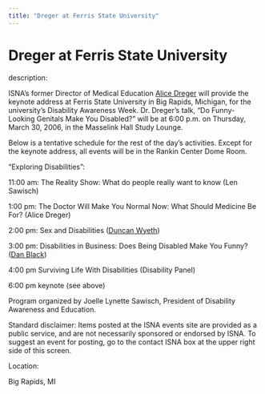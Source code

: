 ```yaml
---
title: "Dreger at Ferris State University"
---
```


# Dreger at Ferris State University

  
description:  
  


ISNA&#8217;s former Director of Medical Education [Alice Dreger][1] will provide the keynote address at Ferris State University in Big Rapids, Michigan, for the university&#8217;s Disability Awareness Week. Dr. Dreger&#8217;s talk, &#8220;Do Funny-Looking Genitals Make You Disabled?&#8221; will be at 6:00 p.m. on Thursday, March 30, 2006, in the Masselink Hall Study Lounge.

  
  


Below is a tentative schedule for the rest of the day&#8217;s activities. Except for the keynote address, all events will be in the Rankin Center Dome Room.

  
  


&#8220;Exploring Disabilities&#8221;:

  
  


11:00 am: The Reality Show: What do people really want to know (Len Sawisch)  
  
1:00 pm: The Doctor Will Make You Normal Now: What Should Medicine Be For? (Alice Dreger)  
  
2:00 pm: Sex and Disabilities ([Duncan Wyeth][2])  
  
3:00 pm: Disabilities in Business: Does Being Disabled Make You Funny? ([Dan Black][3])  
  
4:00 pm Surviving Life With Disabilities (Disability Panel)  
  
6:00 pm keynote (see above)

  
  


Program organized by Joelle Lynette Sawisch, President of Disability Awareness and Education.

  
  


Standard disclaimer: Items posted at the ISNA events site are provided as a public service, and are not necessarily sponsored or endorsed by ISNA. To suggest an event for posting, go to the contact ISNA box at the upper right side of this screen.

  


  


  
Location:  
  
Big Rapids, MI

 [1]: /about/dreger
 [2]: http://www.athleticachievement.org/adhof/famers/bios/wyeth.html
 [3]: http://www.shortdwarf.com